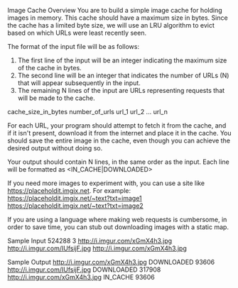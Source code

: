 Image Cache
Overview
You are to build a simple image cache for holding images in memory. This cache should have a maximum size in bytes. Since the cache has a limited byte size, we will use an LRU algorithm to evict based on which URLs were least recently seen.

The format of the input file will be as follows:

1.	The first line of the input will be an integer indicating the maximum size of the cache in bytes.
2.	The second line will be an integer that indicates the number of URLs (N) that will appear subsequently in the input.
3.	The remaining N lines of the input are URLs representing requests that will be made to the cache.

cache_size_in_bytes
number_of_urls
url_1
url_2
...
url_n


For each URL, your program should attempt to fetch it from the cache, and if it isn't present, download it from the internet and place it in the cache. You should save the entire image in the cache, even though you can achieve the desired output without doing so.

Your output should contain N lines, in the same order as the input. Each line will be formatted as
 <url requested> <IN_CACHE|DOWNLOADED> <size of image in bytes>
 

If you need more images to experiment with, you can use a site like https://placeholdit.imgix.net. For example:
https://placeholdit.imgix.net/~text?txt=image1
https://placeholdit.imgix.net/~text?txt=image2

If you are using a language where making web requests is cumbersome, in order to save time,
you can stub out downloading images with a static	map.

Sample Input
524288
3
http://i.imgur.com/xGmX4h3.jpg
http://i.imgur.com/IUfsijF.jpg
http://i.imgur.com/xGmX4h3.jpg


Sample Output
http://i.imgur.com/xGmX4h3.jpg DOWNLOADED 93606
http://i.imgur.com/IUfsijF.jpg DOWNLOADED 317908
http://i.imgur.com/xGmX4h3.jpg IN_CACHE 93606

